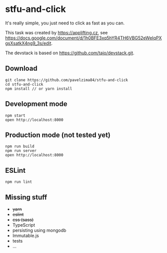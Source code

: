 # stfu-and-click

It's really simple, you just need to click as fast as you can.

This task was created by https://applifting.cz, see
https://docs.google.com/document/d/1h0BFE3xq5hYR4TH6VBG52eWeIqPXgsXsatkX4ng9_3s/edit.

The devstack is based on https://github.com/tajo/devstack.git.

## Download

```shell
git clone https://github.com/pavelzima84/stfu-and-click
cd stfu-and-click
npm install // or yarn install
```

## Development mode

```shell
npm start
open http://localhost:8000
```

## Production mode (not tested yet)

```shell
npm run build
npm run server
open http://localhost:8000
```

## ESLint

```shell
npm run lint
```

## Missing stuff
 - ~~yarn~~
 - ~~eslint~~
 - ~~css (sass)~~
 - TypeScript
 - persisting using mongodb
 - Immutable.js
 - tests
 - ...
